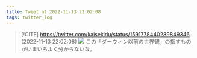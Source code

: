 ```yaml
---
title: Tweet at 2022-11-13 22:02:08
tags: twitter_log
---
```


> [!CITE] https://twitter.com/kaisekiriu/status/1591778440289849346 (2022-11-13 22:02:08)
> ![](https://twitter.com/kaisekiriu/status/1591778440289849346)
> この「ダーウィン以前の世界観」の指すものがいまいちよく分からないな。
